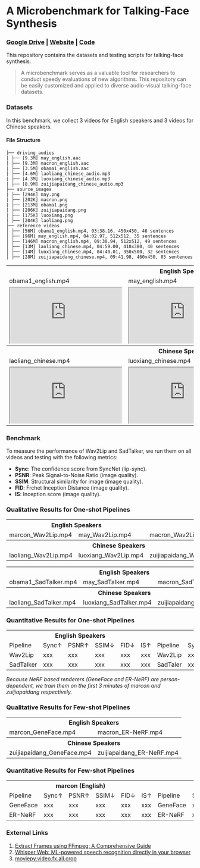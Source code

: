 # A Microbenchmark for Talking-Face Synthesis
### [**Google Drive**](https://drive.google.com/drive/folders/1vBse3rgHd3JfTGNFXC-oUZs5DR9B5Mep?usp=sharing) | [**Website**](https://jason-cs18.github.io/awesome-avatar/benchmarks/) | [**Code**](https://github.com/Jason-cs18/awesome-avatar/tree/main/benchmarks)

This repository contains the datasets and testing scripts for talking-face synthesis.

> A microbenchmark serves as a valuable tool for researchers to conduct speedy evaluations of new algorithms. This repository can be easily customized and applied to diverse audio-visual talking-face datasets.

### Datasets
In this benchmark, we collect 3 videos for English speakers and 3 videos for Chinese speakers.

<!-- <img src="https://github.com/Jason-cs18/awesome-avatar/blob/main/benchmarks/assets/file_structure.png"/>

![File Structure](https://github.com/Jason-cs18/awesome-avatar/blob/main/benchmarks/assets/file_structure.png "Magic Gardens") -->

<!-- ![](https://github.com/Jason-cs18/awesome-avatar/blob/main/benchmarks/assets/file_structure.png) -->

#### File Structure
```
├── driving_audios
| ├── [9.3M] may_english.aac
| ├── [9.3M] macron_english.aac
| ├── [3.5M] obama1_english.aac
| ├── [4.6M] laoliang_chinese_audio.mp3
| ├── [4.3M] luoxiang_chinese_audio.mp3
| ├── [8.9M] zuijiapaidang_chinese_audio.mp3
├── source_images
| ├── [294K] may.png
| ├── [202K] macron.png
| ├── [213M] obama1.png
| ├── [206K] zuijiapaidang.png
| ├── [175K] luoxiang.png
| ├── [204K] laoliang.png
├── reference videos
│ ├── [56M] obama1_english.mp4, 03:38.16, 450x450, 46 sentences
│ ├── [96M] may_english.mp4, 04:02.97, 512x512, 35 sentences
│ ├── [146M] macron_english.mp4, 09:30.94, 512x512, 49 sentences
│ ├── [13M] laoliang_chinese.mp4, 04:59.00, 410x380, 40 sentences
│ ├── [14M] luoxiang_chinese.mp4, 04:40.01, 350x500, 32 sentences
│ ├── [28M] zuijiapaidang_chinese.mp4, 09:41.98, 460x450, 85 sentences
```

<table>
	<tr>
	    <th colspan="3"><center>English Speakers</center></th>
    	<tr>
	    	<td >obama1_english.mp4</td>
	    	<td>may_english.mp4</td>
        	<td>macron_english.mp4</td>
		</tr >
    </tr >
    	<tr>
	    	<td><iframe src="https://drive.google.com/file/d/1g-T1nvL0KqBkInIRVSSbOvmC1LiCB36o/preview"></iframe></td>
	    	<td><iframe src="https://drive.google.com/file/d/1UMQZP7j8ORLJpHYiUMc-FexDp_SX7386/preview"></iframe></td>
        	<td><iframe src="https://drive.google.com/file/d/1jxu5SqluMDHFxT1R7dP1k4uWHHnnG9RK/preview"></iframe></td>
		</tr >
    <tr>
	    <th colspan="3"><center>Chinese Speakers</center></th>
    	<tr>
	    	<td >laoliang_chinese.mp4</td>
	    	<td>luoxiang_chinese.mp4</td>
	    	<td>zuijiapaidang_chinese.mp4</td>
		</tr >
    </tr >
    	<tr>
	    	<td><iframe src="https://drive.google.com/file/d/1iBGa6_x4bhfnWblEPtL3NbQwULQdNXCq/preview"></iframe></td>
	    	<td><iframe src="https://drive.google.com/file/d/1d1haMYyA9mH0Wc1NgkEAuHtk30KpLJME/preview"></iframe></td>
        	<td><iframe src="https://drive.google.com/file/d/1H-DhAj2K8EESbCUWvr6ylcUqKIFVJ94k/preview"></iframe></td>
		</tr >
</table>

### Benchmark
To measure the performance of Wav2Lip and SadTalker, we run them on all videos and testing with the following metrics: 
- **Sync**: The confidence score from SyncNet (lip-sync).
- **PSNR**: Peak Signal-to-Noise Ratio (image quality).
- **SSIM**: Structural similarity for image (image quality).
- **FID**: Frchet Inception Distance (image quality).
- **IS**: Inception score (image quality).

### Qualitative Results for One-shot Pipelines

<table>
	<tr>
	    <th colspan="2"><center>English Speakers</center></th>
    	<tr>
	    	<td >marcon_Wav2Lip.mp4</td>
	    	<td>may_Wav2Lip.mp4</td>
        	<td>macron_Wav2Lip.mp4</td>
		</tr >
    </tr >
    <tr>
	    <th colspan="3"><center>Chinese Speakers</center></th>
    	<tr>
	    	<td >laoliang_Wav2Lip.mp4</td>
	    	<td>luoxiang_Wav2Lip.mp4</td>
	    	<td>zuijiapaidang_Wav2Lip.mp4</td>
		</tr >
    </tr >
</table>

<table>
	<tr>
	    <th colspan="3"><center>English Speakers</center></th>
    	<tr>
	    	<td >obama1_SadTalker.mp4</td>
	    	<td>may_SadTalker.mp4</td>
        	<td>macron_SadTalker.mp4</td>
		</tr >
    </tr >
    <tr>
	    <th colspan="3"><center>Chinese Speakers</center></th>
    	<tr>
	    	<td >laoliang_SadTalker.mp4</td>
	    	<td>luoxiang_SadTalker.mp4</td>
	    	<td>zuijiapaidang_SadTalker.mp4</td>
		</tr >
    </tr >
</table>

### Quantitative Results for One-shot Pipelines
<table>
	<tr>
	    <th colspan="6"><center>English Speakers</center></th> <th colspan="6"><center>Chinese Speakers</center></th>
    	<tr>
	    	<td >Pipeline</td>
	    	<td>Sync↑</td>
	    	<td>PSNR↑</td>
        	<td>SSIM↓</td>
			<td>FID↓</td>
        	<td>IS↑</td>
			<td >Pipeline</td>
	    	<td>Sync↑</td>
	    	<td>PSNR↑</td>
        	<td>SSIM↓</td>
			<td>FID↓</td>
        	<td>IS↑</td>
		</tr >
    </tr >
		<tr>
	    	<td >Wav2Lip</td>
	    	<td>xxx</td>
	    	<td>xxx</td>
        	<td>xxx</td>
			<td>xxx</td>
        	<td>xxx</td>
	    	<td >Wav2Lip</td>
	    	<td>xxx</td>
	    	<td>xxx</td>
        	<td>xxx</td>
			<td>xxx</td>
        	<td>xxx</td>
		</tr >
		<tr>
	    	<td >SadTalker</td>
	    	<td>xxx</td>
	    	<td>xxx</td>
        	<td>xxx</td>
			<td>xxx</td>
        	<td>xxx</td>
	    	<td >SadTaler</td>
	    	<td>xxx</td>
	    	<td>xxx</td>
        	<td>xxx</td>
			<td>xxx</td>
        	<td>xxx</td>
		</tr >
</table>


*Because NeRF based renderers (GeneFace and ER-NeRF) are person-dependent, we train them on *the first 3 minutes* of marcon and zuijiapaidang respectively.*


### Qualitative Results for Few-shot Pipelines

<table>
	<tr>
	    <th colspan="2"><center>English Speakers</center></th>
    	<tr>
	    	<td >marcon_GeneFace.mp4</td>
	    	<td>macron_ER-NeRF.mp4</td>
		</tr >
    </tr >
    <tr>
	    <th colspan="2"><center>Chinese Speakers</center></th>
    	<tr>
	    	<td >zuijiapaidang_GeneFace.mp4</td>
	    	<td>zuijiapaidang_ER-NeRF.mp4</td>
		</tr >
    </tr >
</table>

### Quantitative Results for Few-shot Pipelines

<table>
	<tr>
	    <th colspan="6"><center>marcon (English)</center></th><th colspan="6"><center>zuijiapaidang (Chinese)</center></th>
    	<tr>
	    	<td >Pipeline</td>
	    	<td>Sync↑</td>
	    	<td>PSNR↑</td>
        	<td>SSIM↓</td>
			<td>FID↓</td>
        	<td>IS↑</td>
			<td >Pipeline</td>
	    	<td>Sync↑</td>
	    	<td>PSNR↑</td>
        	<td>SSIM↓</td>
			<td>FID↓</td>
        	<td>IS↑</td>
		</tr >
    </tr >
		<tr>
	    	<td >GeneFace</td>
	    	<td>xxx</td>
	    	<td>xxx</td>
        	<td>xxx</td>
			<td>xxx</td>
        	<td>xxx</td>
	    	<td >GeneFace</td>
	    	<td>xxx</td>
	    	<td>xxx</td>
        	<td>xxx</td>
			<td>xxx</td>
        	<td>xxx</td>
		</tr >
		<tr>
	    	<td >ER-NeRF</td>
	    	<td>xxx</td>
	    	<td>xxx</td>
        	<td>xxx</td>
			<td>xxx</td>
        	<td>xxx</td>
	    	<td >ER-NeRF</td>
	    	<td>xxx</td>
	    	<td>xxx</td>
        	<td>xxx</td>
			<td>xxx</td>
        	<td>xxx</td>
		</tr >
</table>

### External Links
1. [Extract Frames using FFmpeg: A Comprehensive Guide](https://ottverse.com/extract-frames-using-ffmpeg-a-comprehensive-guide/)
2. [Whisper Web: ML-powered speech recognition directly in your browser](https://huggingface.co/spaces/Xenova/whisper-web)
3. [moviepy.video.fx.all.crop](https://zulko.github.io/moviepy/ref/videofx/moviepy.video.fx.all.crop.html)